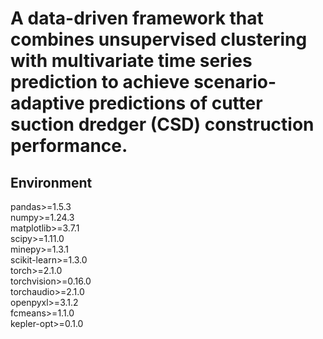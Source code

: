 # A data-driven framework that combines unsupervised clustering with multivariate time series prediction to achieve scenario-adaptive predictions of cutter suction dredger (CSD) construction performance.

## Environment
pandas>=1.5.3  
numpy>=1.24.3  
matplotlib>=3.7.1  
scipy>=1.11.0  
minepy>=1.3.1  
scikit-learn>=1.3.0  
torch>=2.1.0  
torchvision>=0.16.0  
torchaudio>=2.1.0  
openpyxl>=3.1.2  
fcmeans>=1.1.0  
kepler-opt>=0.1.0  
